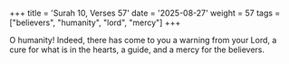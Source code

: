+++
title = 'Surah 10, Verses 57'
date = '2025-08-27'
weight = 57
tags = ["believers", "humanity", "lord", "mercy"]
+++

O humanity! Indeed, there has come to you a warning from your Lord, a cure for what is in the hearts, a guide, and a mercy for the believers.